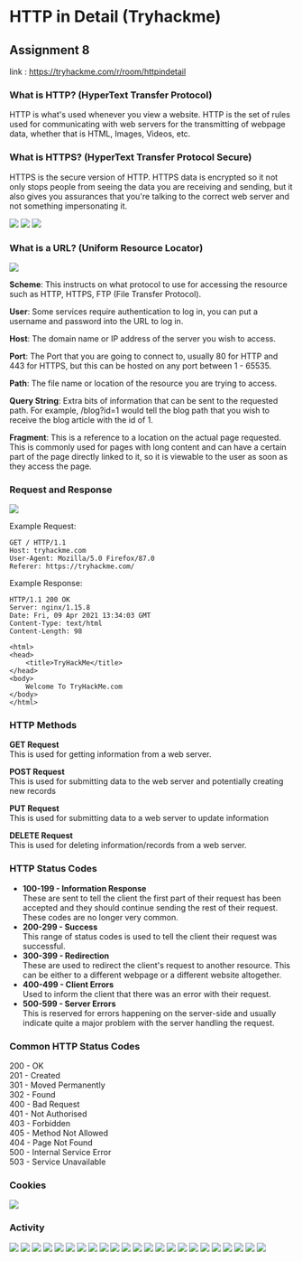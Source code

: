 # HTTP in Detail (Tryhackme)
## Assignment 8

link : https://tryhackme.com/r/room/httpindetail

### What is HTTP? (HyperText Transfer Protocol)

HTTP is what's used whenever you view a website. HTTP is the set of rules used for communicating with web servers for the transmitting of webpage data, whether that is HTML, Images, Videos, etc.

### What is HTTPS? (HyperText Transfer Protocol Secure)
HTTPS is the secure version of HTTP. HTTPS data is encrypted so it not only stops people from seeing the data you are receiving and sending, but it also gives you assurances that you're talking to the correct web server and not something impersonating it.

![](./pics/40-39.png)
![](./pics/41-08.png)
![](./pics/41-41.png)

### What is a URL? (Uniform Resource Locator)

![](./pics/97.png)

**Scheme**: This instructs on what protocol to use for accessing the resource such as HTTP, HTTPS, FTP (File Transfer Protocol).

**User**: Some services require authentication to log in, you can put a username and password into the URL to log in.

**Host**: The domain name or IP address of the server you wish to access.

**Port**: The Port that you are going to connect to, usually 80 for HTTP and 443 for HTTPS, but this can be hosted on any port between 1 - 65535.

**Path**: The file name or location of the resource you are trying to access.

**Query String**: Extra bits of information that can be sent to the requested path. For example, /blog?id=1 would tell the blog path that you wish to receive the blog article with the id of 1.

**Fragment**: This is a reference to a location on the actual page requested. This is commonly used for pages with long content and can have a certain part of the page directly linked to it, so it is viewable to the user as soon as they access the page.

### Request and Response

![](./pics/8c.png)

Example Request:
```
GET / HTTP/1.1
Host: tryhackme.com
User-Agent: Mozilla/5.0 Firefox/87.0
Referer: https://tryhackme.com/
```

Example Response:
```
HTTP/1.1 200 OK
Server: nginx/1.15.8
Date: Fri, 09 Apr 2021 13:34:03 GMT
Content-Type: text/html
Content-Length: 98

<html>
<head>
    <title>TryHackMe</title>
</head>
<body>
    Welcome To TryHackMe.com
</body>
</html>
```

### HTTP Methods

**GET Request**\
This is used for getting information from a web server.

**POST Request**\
This is used for submitting data to the web server and potentially creating new records

**PUT Request**\
This is used for submitting data to a web server to update information

**DELETE Request**\
This is used for deleting information/records from a web server.

### HTTP Status Codes

* **100-199 - Information Response**\
These are sent to tell the client the first part of their request has been accepted and they should continue sending the rest of their request. These codes are no longer very common.
* **200-299 - Success**\
This range of status codes is used to tell the client their request was successful.
* **300-399 - Redirection**\
These are used to redirect the client's request to another resource. This can be either to a different webpage or a different website altogether.
* **400-499 - Client Errors**\
Used to inform the client that there was an error with their request.
* **500-599 - Server Errors**\
This is reserved for errors happening on the server-side and usually indicate quite a major problem with the server handling the request.

### Common HTTP Status Codes

200 - OK\
201 - Created\
301 - Moved Permanently\
302 - Found\
400 - Bad Request\
401 - Not Authorised\
403 - Forbidden\
405 - Method Not Allowed\
404 - Page Not Found\
500 - Internal Service Error\
503 - Service Unavailable

### Cookies

![](./pics/27.png)

### Activity

![](./pics/1.png)
![](./pics/2.png)
![](./pics/3.png)
![](./pics/4.png)
![](./pics/5.png)
![](./pics/8.png)
![](./pics/9.png)
![](./pics/11.png)
![](./pics/12.png)
![](./pics/13.png)
![](./pics/16.png)
![](./pics/17.png)
![](./pics/18.png)
![](./pics/20.png)
![](./pics/21.png)
![](./pics/22.png)
![](./pics/25.png)
![](./pics/30.png)
![](./pics/32.png)
![](./pics/35.png)
![](./pics/40.png)
![](./pics/50.png)
![](./pics/52.png)

